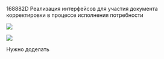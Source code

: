 
168882D Реализация интерфейсов для участия документа корректировки в процессе исполнения потребности

![](chrome_ZlKY3iPmaL.png)


![](168882D%20Столбцы%20Изменение%20количества,%20Изменение%20Суммы%20в%20документе%20корректировки.jpg)

Нужно доделать